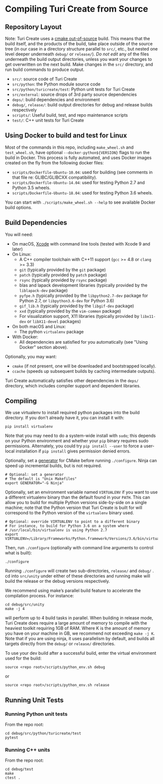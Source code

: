 Compiling Turi Create from Source
=================================

Repository Layout
-----------------

Note: Turi Create uses a [cmake out-of-source](https://cmake.org/Wiki/CMake_FAQ#Out-of-source_build_trees)
build. This means that the build itself, and the products of the build, take place outside of the source tree
(in our case in a directory structure parallel to `src/`, etc., but nested one level deeper underneath `debug/` or `release/`).
*Do not edit* any of the files underneath the build output directories, unless you want your changes to get
overwritten on the next build. Make changes in the `src/` directory, and run build commands to produce output.

* `src/`: source code of Turi Create
* `src/python`: the Python module source code
* `src/python/turicreate/test`: Python unit tests for Turi Create
* `src/external`: source drops of 3rd party source dependencies
* `deps/`: build dependencies and environment
* `debug/`, `release/`: build output directories for debug and release builds respectively
* `scripts/`: Useful build, test, and repo maintenance scripts
* `test/`: C++ unit tests for Turi Create

Using Docker to build and test for Linux
----------------------------------------

Most of the commands in this repo, including `make_wheel.sh` and `test_wheel.sh`, have optional `--docker-python${VERSION}`
flags to run the build in Docker. This process is fully automated, and uses Docker images created on the fly from the following
docker files:

* `scripts/Dockerfile-Ubuntu-10.04`: used for building (see comments in that file re: GLIBC/GLIBCXX compatibility).
* `scripts/Dockerfile-Ubuntu-14.04`: used for testing Python 2.7 and Python 3.5 wheels.
* `scripts/Dockerfile-Ubuntu-18.04`: used for testing Python 3.6 wheels.

You can start with `./scripts/make_wheel.sh --help` to see available Docker build options.

Build Dependencies
------------------

You will need:

* On macOS, [Xcode](https://itunes.apple.com/us/app/xcode/id497799835) with command line tools (tested with Xcode 9 and later)
* On Linux:
  * A C++ compiler toolchain with C++11 support (`gcc` >= 4.8 or `clang` >= 3.3)
  * `git` (typically provided by the `git` package)
  * `patch` (typically provided by `patch` package)
  * `rsync` (typically provided by `rsync` package)
  * blas and lapack development libraries (typically provided by the `liblapack-dev` package)
  * `pyfpe.h` (typically provided by the `libpython2.7-dev` package for Python 2.7, or `libpython3.6-dev` for Python 3.6)
  * `gif_lib.h` (typically provided by the `libgif-dev` package)
  * `xxd` (typically provided by the `vim-common` package)
  * For visualization support, X11 libraries (typically provided by `libx11-dev` or `libX11-devel` packages)
* On both macOS and Linux:
  * The python `virtualenv` package
* With Docker:
  * All dependencies are satisfied for you automatically (see "Using Docker" section above).

Optionally, you may want:

* `cmake` (if not present, one will be downloaded and bootstrapped locally).
* `ccache` (speeds up subsequent builds by caching intermediate outputs).

Turi Create automatically satisfies other dependencies in the `deps/` directory,
which includes compiler support and dependent libraries.

Compiling
---------

We use virtualenv to install required python packages into the build directory.
If you don't already have it, you can install it with:

    pip install virtualenv

Note that you may need to do a system-wide install with `sudo`; this depends on your Python environment and whether your `pip` binary requires sudo permissions. Alternately, you could try `pip install --user` to force a user-local installation if `pip install` gives permission denied errors.

Optionally, set a [generator](https://cmake.org/cmake/help/v3.0/manual/cmake-generators.7.html) for CMake before running `./configure`. Ninja can speed up incremental builds, but is not required.

    # Optional: set a generator
    # The default is "Unix Makefiles"
    export GENERATOR="-G Ninja"

Optionally, set an environment variable named `VIRTUALENV` if you want to use a different virtualenv binary than the default found in your `PATH`. This can allow you to build for multiple Python versions side-by-side on a single machine; note that the Python version that Turi Create is built for will correspond to the Python version of the `virtualenv` binary used.

    # Optional: override VIRTUALENV to point to a different binary
    # For instance, to build for Python 3.6 on a system where
    # /usr/local/bin/virtualenv is using Python 2.7
    export VIRTUALENV=/Library/Frameworks/Python.framework/Versions/3.6/bin/virtualenv

Then, run `./configure` (optionally with command line arguments to control what is built):

    ./configure

Running `./configure` will create two sub-directories, `release/` and
`debug/` . cd into `src/unity` under either of these directories and running make will build the
release or the debug versions respectively.

We recommend using make’s parallel build feature to accelerate the compilation
process. For instance:

    cd debug/src/unity
    make -j 4

will perform up to 4 build tasks in parallel. When building in release mode,
Turi Create does require a large amount of memory to compile with the
heaviest toolkit requiring 1GB of RAM. Where K is the amount of memory you
have on your machine in GB, we recommend not exceeding `make -j K`. Note that
if you are using ninja, it uses parallelism by default, and builds all targets
directly from the `debug/` or  `release/` directories.

To use your dev build after a successful build, enter the virtual environment
used for the build:

    source <repo root>/scripts/python_env.sh debug

or 

    source <repo root>/scripts/python_env.sh release

Running Unit Tests
------------------

### Running Python unit tests
From the repo root:

    cd debug/src/python/turicreate/test
    pytest


### Running C++ units
From the repo root:

    cd debug/test
    make
    ctest .
